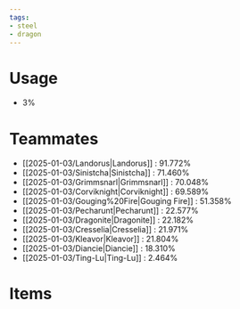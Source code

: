 ```yaml
---
tags:
- steel
- dragon
---
```

# Usage
- 3%
# Teammates
- [[2025-01-03/Landorus|Landorus]] : 91.772%
- [[2025-01-03/Sinistcha|Sinistcha]] : 71.460%
- [[2025-01-03/Grimmsnarl|Grimmsnarl]] : 70.048%
- [[2025-01-03/Corviknight|Corviknight]] : 69.589%
- [[2025-01-03/Gouging%20Fire|Gouging Fire]] : 51.358%
- [[2025-01-03/Pecharunt|Pecharunt]] : 22.577%
- [[2025-01-03/Dragonite|Dragonite]] : 22.182%
- [[2025-01-03/Cresselia|Cresselia]] : 21.971%
- [[2025-01-03/Kleavor|Kleavor]] : 21.804%
- [[2025-01-03/Diancie|Diancie]] : 18.310%
- [[2025-01-03/Ting-Lu|Ting-Lu]] : 2.464%
# Items